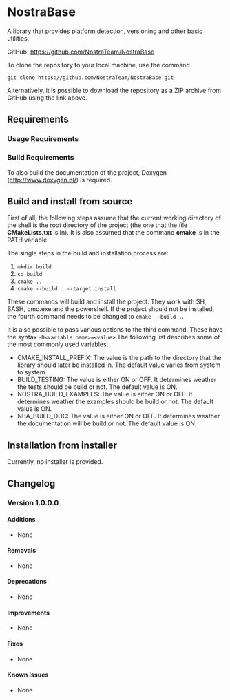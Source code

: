 # NostraBase
A library that provides platform detection, versioning and other basic utilities.

GitHub: https://github.com/NostraTeam/NostraBase

To clone the repository to your local machine, use the command
```
git clone https://github.com/NostraTeam/NostraBase.git
```
Alternatively, it is possible to download the repository as a ZIP archive from GitHub using the link above.

## Requirements
### Usage Requirements
<!--The usage requirements-->

### Build Requirements
<!--The build requirements-->

To also build the documentation of the project, Doxygen (http://www.doxygen.nl/) is required.

## Build and install from source
<!--The build process may needs some alteration, but optimally, it will stay the same-->
First of all, the following steps assume that the current working directory of the shell is the root directory of the 
project (the one that the file __CMakeLists.txt__ is in). It is also assumed that the command __cmake__ is in the PATH
variable.

The single steps in the build and installation process are:
1. ```mkdir build```
2. ```cd build```
3. ```cmake ..```
4. ```cmake --build . --target install```

These commands will build and install the project. They work with SH, BASH, cmd.exe and the powershell. If the project
should not be installed, the fourth command needs to be changed to `cmake --build .`.

It is also possible to pass various options to the third command. These have the syntax
```-D<variable name>=<value>```
The following list describes some of the most commonly used variables.

- CMAKE_INSTALL_PREFIX: The value is the path to the directory that the library should later be installed in. The
  default value varies from system to system.
- BUILD_TESTING: The value is either ON or OFF. It determines weather the tests should be build or not. The default 
  value is ON.
- NOSTRA_BUILD_EXAMPLES: The value is either ON or OFF. It determines weather the examples should be build or not. The 
  default value is ON.
- NBA_BUILD_DOC: The value is either ON or OFF. It determines weather the documentation will be build 
  or not. The default value is ON.

## Installation from installer
<!--This needs to be altered as soon as an installer is provided.-->
Currently, no installer is provided.

## Changelog
### Version 1.0.0.0
#### Additions
* None
#### Removals
* None
#### Deprecations
* None
#### Improvements
* None
#### Fixes
* None
#### Known Issues
* None
